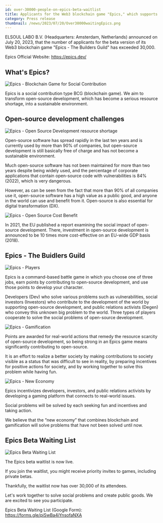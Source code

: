 ```yaml
---
id: over-30000-people-on-epics-beta-waitlist
title: Applicants for the Web3 blockchain game "Epics," which supports open-source development, has exceeded 30,000.
category: Press release
thumbnail: /news/2023/07/20/Over30000waitingEpics.png
---
```


ELSOUL LABO B.V. (Headquarters: Amsterdam, Netherlands) announced on July 20,
2023, that the number of applicants for the beta version of its Web3 blockchain
game "Epics - The Builders Guild" has exceeded 30,000.

Epics Official Website: https://epics.dev/

## What's Epics?

![Epics - Blockchain Game for Social Contribution](/news/2023/07/20/EpicsBlockchainGameForSocialContributionEN.png)

Epics is a social contribution type BCG (blockchain game). We aim to transform
open-source development, which has become a serious resource shortage, into a
sustainable environment.

## Open-source development challenges

![Epics - Open Source Development resource shortage](/news/2023/07/20/EpicsOpenSourceDevelopmentResourceShortageEN.png)

Open-source software has spread rapidly in the last ten years and is currently
used by more than 90% of companies, but open-source development is still
basically free of charge and has not become a sustainable environment.

Much open-source software has not been maintained for more than two years
despite being widely used, and the percentage of corporate applications that
contain open-source code with vulnerabilities is 84% (2022), which is very
dangerous.

However, as can be seen from the fact that more than 90% of all companies use
it, open-source software has a high value as a public good, and anyone in the
world can use and benefit from it. Open-source is also essential for digital
transformation (DX).

![Epics - Open Source Cost Benefit](/news/2023/07/20/OpenSourceConstBenefitEN.png)

In 2021, the EU published a report examining the social impact of open-source
development. There, investment in open-source development is announced to be 10
times more cost-effective on an EU-wide GDP basis (2018).

## Epics - The Buidlers Guild

![Epics - Players](/news/2023/07/20/EpicsPlayersEN.png)

Epics is a command-based battle game in which you choose one of three jobs, earn
points by contributing to open-source development, and use those points to
develop your character.

Developers (Dev) who solve various problems such as vulnerabilities, social
investors (Investors) who contribute to the development of the world by
supporting open-source development, and public relations activists (Degen) who
convey this unknown big problem to the world. Three types of players cooperate
to solve the social problems of open-source development.

![Epics - Gamification](/news/2023/07/20/EpicsGamificationEN.png)

Points are awarded for real-world actions that remedy the resource scarcity of
open-source development, so being strong in an Epics game means significantly
contributing to open-source.

It is an effort to realize a better society by making contributions to society
visible as a status that was difficult to see in reality, by preparing
incentives for positive actions for society, and by working together to solve
this problem while having fun.

![Epics - New Economy](/news/2023/07/20/EpicsNewEconomyEN.png)

Epics incentivizes developers, investors, and public relations activists by
developing a gaming platform that connects to real-world issues.

Social problems will be solved by each seeking fun and incentives and taking
action.

We believe that the “new economy” that combines blockchain and gamification will
solve problems that have not been solved until now.

## Epics Beta Waiting List

![Epics Beta Waiting List](/news/2023/07/20/EpicsBetaWaitingList.png)

The Epics beta waitlist is now live.

If you join the waitlist, you might receive priority invites to games, including
private betas.

Thankfully, the waitlist now has over 30,000 of its attendees.

Let's work together to solve social problems and create public goods. We are
excited to see you participate.

Epics Beta Waiting List (Google Form): https://forms.gle/piSwBa4iYnsofaNXA
